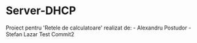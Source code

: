 # Server-DHCP

Proiect pentru 'Retele de calculatoare' realizat de: - Alexandru Postudor - Stefan Lazar
Test Commit2
